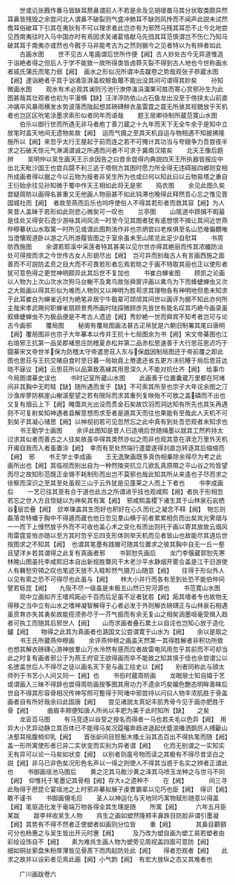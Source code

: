 <!-- { "loadSidebar": true } -->
　　世或讥张戡作番马皆缺耳剺鼻谓前人不若是余及见胡瓌畨马其分状取类颇异然耳鼻皆残毁之余尝问北人谓鼻不破裂则气盛冲肺耳不缺则风抟而不闻声此説未试然儋耳俗破耳下引其在夷狄有不可以理求者此岂亦有为邪然马残其耳恐不止今北地尝见西南夷往时入马中国亦时有焉因求吴诸葛恪献马先驺其耳范慎谓岂不伤仁乃知马破其耳于南夷亦或然也今戡于马非能考古为之然则据今之见者特以为有辨者如此
　　古画水图
　　世不见古人笔画谓后世所作便【阙】古人妙处古今无异道惟造于诣絶者得之但后人于学不能致一故所得类皆卤莽灭裂不得到古人地也今世称画水者戚氏蒲氏而笔力弱【阙】　画水之形似况所谓冲击蹴卷之势哉观张子恭蔵水图【阙】逮诣絶者乎其于汹涌澎湃盖蛟鲸鱼鼈不能出没其间可谓得其妙矣
　　孙知微画水图
　　观水有术必观其澜则污池行潦停滀涓澑果可胜而寄心赏邪孙生为此图甚哉其壮观者也初为平漫横【缺】汪洋渟防依山占石鱼龙出没至于傍挟太山前直冲飊卒风暴雨横发水势波落而陇起想其磅礴觧衣虽雷霆之震无所骇其视聴放乎天机者也岂区区吮笔涂墨求索形似者同年而语哉
　　题王居卿待制所蔵范寛山水图
　　伯乐以御行世而所遇无非马者庖丁善刀蔵之十九年而天下无全牛余于是知中立放笔时盖天地间无遗物矣故【阙】　运而气摄之至其天机自运与物相遇不知披拂隆施所以【阙】来忽乎太行王屋起于前而连之若不可掩计其功当与夸娥争力吾尝夜半求之石破天惊元气淋漓谓诚之所遇而问者不可求于冀南汉隂矣
　　北天王像后题辨
　　吴明仲以吴生画天王示余因告之曰昔余尝得内典説四天王所执器皆报应中出北天毗沙国王也尝兵闘不利三逃于塔侧方其困时愿力所全得无违碍报四郷则变相所成画者得以据之今以云物为报者非吴生所为也或曰何以知此曰以云物易塔之重自王衍始余往见孙知微于蜀中作天王相如此将无是邪
　　捣衣图
　　余见此图久矣尝疑周昉以画得名甚重又无他画人物丽甚不如此钝滞也晚得此释然吾心忘之惟见晋国城社而【阙】　者故至燕而后乐也呜呼使俗人不得其若形者而救其容【阙】为人笑昔人盖昧于若形如此则悲心微矣可一叹也
　　兰亭图
　　山隂道中顾揖不暇最是佳处又得安石逸少游咏其间风流一时至今见其图者犹有逺想恨不揖让其间近世燕仲穆摹状山水取寓一时所见或谓此图荆浩作非也宗炳尝曰老疾俱至名山恐难徧覩唯当澄懐观道卧以游之凡所游履皆图之于室余虽未至山隂览此足少自慰耳
　　书周昉西施图
　　余谓若耶溪中采莲者特其甚美以见尔世亦得其絶丽而传其浓纎防淡处可得按而求之今世传古女人形貌尽出【阙】　岂可异而别哉古人有言画西施之面善而不可説防孟贲之目大而不可畏若形者忘焉若昉之于画不特取其丽也正以使形者犹可意色得之更觉神明颇异此其后世不复加也
　　书崔白蝉雀图
　　顾凯之论画以人物为上次山次水次狗马台榭不及禽鸟故张舜賔评画以禽鸟为下而蜂蜨蝉虫又次之大抵画以得其形似为难而人物则又以神明为胜苟求其理物各有神明地但患未知求于此耳崔白为蝉雀近时为絶笔非居宁牛戬辈可颉颃其间世以画评为据不知此亦何所主哉宋孝武赐何职蝉雀扇顾景秀所画时陆探微顾彦先皆世有能名叹其巧絶今画录虽叙蜂蜨蝉虫不为极品便是不考古人遗迹【阙】秀妙絶一世而舜宾不知考者岂可与论古今画邪
　　覆局图
　　秘阁有覆局图画法甚古疋帛犹是六朝旧制署其尾曰唐明【阙】覆局图非也宗子大年摹本以传并王抗十七局图余为书【阙】宋文帝棊图也江右琅邪王抗第一品吴郡褚思庄防稽夏赤松并第二品赤松思速善于大行思荘思迟巧于闘棊宋文帝世羊保为防稽太守帝遣思荘入东与保戯因制局图还于帝前覆之即此图也思荘与王抗交赌自食时至日暮一局始竟上倦遣还省五更方决抗睡于局后思荘达晓不寐议【阙】云思荘所以品第致髙縁其用思深久人不能对抗仕齐【阙】　给事巾今局图谓棊史误也
　　书时记室所蔵山水图
　　此画善于位置囊蔵万里都在阿堵间非其胸中无町畦【缺】随所遇而发于【缺】不可索其所至也宗子大年诧余图之汀沙渔岸蓼防枫崖山榭溪壑望之若有限际而求其重列复映殆不可致之盖磷而不出也又复有烟云上下【阙】晻霭岚光出没而贯金石矣故饮羽而洞达知有所先也其矢再遇则不可复射矣知神遇者县解意想而求至者是遁其天而往也果能有至哉此人天机不可到矣子其凝心储思【阙】以神视初若可见忽然忘之此中真有到处吾恐观者未知求也
　　书王勤学士画图
　　余评此图知是昔人已造境后世随绳墨以就其工然矜持太过求其似者而善古之人往矣故虽卒得其类然亦似之而非也观其意在漭沧万里外天机开阖自我而入者虽置涂【阙】　幸而有至处然端行遣霤遂得剡直岂转逐其后缩缩而【阙】　邪
　　书王学士李成画
　　王无逸聚画既多真伪相乗除余得尽为考之此画所出也【阙】其临视而别出自为一种然陵突抗立几欲乱真原隰之平山谷之险皆望而尽之故知形范既正金锡不耗制形而出岂不莫邪也哉此知其所从来逺也子尽而求之徐察而深识之至其至处虽观三山于云外犹是见蓬莱之人而上下者也
　　书李成画后
　　一艺已往其至有合于道也此古之所谓进乎技也观咸熙【阙】者执于形相忽若忘之世人方且惊疑以为神矣其有寓【阙】　邪咸熙盖稷下诸生其于山林泉石岩栖谷层峦叠【阙】　欱崒嵂盖其生而好也积好在心久而化之凝念不释【阙】　物忘则磊落竒特蟠于胸中不得遁而蔵也他日忽见羣山横于前者累累相负而出矣岚光霁烟与一一而下上慢然放乎外而不可收也盖心术之变化有而出则托于画以寄其放故云烟风雨雷霆变恠亦随以至方其时忽乎忘四支形体则举天机而见者皆山也故能尽其道后世按图求之不知其【阙】　也谓其笔墨有践辙可随其位置求之彼其胸中自无一丘一壑且望洋乡若其谓得之此复有真画者邪
　　书郭恕先画后
　　龙门李偃蔵郭恕先寒林晚山图虽托李咸熙旧本自出新规胜槩风干木老沙平水静烟开雾合盖是江干旧游使人有羇愁穷顇之叹也笔迹天放不入畦畛然气摄万山随意【阙】　　往得于形似外人以见有索之恐不可得尽也此虽与【阙】　　林大小并行而各有至到处恐不能伯仲间譬若轹昆【阙】　　九阪不尽一级虽是未极五山然已穷河源也
　　书范寛山水图
　　观中立画如齐王嗜鸡跖必千百而后足虽不足者犹若【阙】跖其嗜者专也故物无得移之当中立有山水之嗜神凝智解得于心者必发于外则解衣磅礴正与山林泉石相遇虽贲育亦失其勇矣故能揽须弥尽于一芥气振而有余无复山之相矣涵墨咀毫受揖入趋者可执工而随其后邪世人【阙】　　山而求画者叠石累土以自诧也岂知心放于造化鑪【阙】　　物得之此其为真画者也潞国文公尝谓寛于山水为【阙】　　余以是取之
　　书王氏所蔵燕仲穆画
　　余评燕仲穆之画盖天然第一其得胜解者非积功所致也想其解衣磅礴心游神放羣山万水泠然有感而应者故雷电风雨忽乎其前而不可却当此之时复有画者邪公于为燕王府官王欲得画而卒不能致之知其慎于伎也余尝谓公以名徳盖世后人不得尽之徒以画名天下至与画工绘史以【阙】　　别者同称此与顔太师列于书艺小人间又同一【阙】也
　　书伯时蔵周昉画
　　龙眠居士知自嬉于艺或谓画入三昧不得辞也尝得周昉画按筝图其用功力不遗余巧矣媚色艶态明眸善睐后世自不得其形容骨相况传神写照可蹔得于阿堵中邪尝持以问曰人物丰浓肌胜于骨盖画者自有所好哉余曰此固唐【阙】　　尝见诸説太真妃丰肌秀骨今见于画亦肥胜于骨【阙】　　　曲眉丰颊便知唐人所尚以丰肥为美于此时知所【缺】　　之矣
　　龙衮百马图
　　有马竞逐以谷受之按名而得者一马也若夫毛以色异【阙】　用异大小艺异动静立其百体已不能得马矣况踶囓奔趋进退起伏蹙浪播洒鹊厉人搏斸山决壑耳摇腹梢仰乳【阙】　　首张龂间目怒鬛木搔土浴其态百出不得执笔而随【阙】　　盖一形所寓使形者已异二实状变而实别为异者谓【阙】　　化而无别谓之一实知实无有异可以论一马矣如状变【阙】　以别者则虽号物而读之其极有不得尽昔坚白之説【阙】非马已非色矣况形色名声以一得之则使人不得其当惑于名实之辨者正谓此也
　　书御画瑶池马图后
　　黄之沱其马歕沙黄之泽其马喷玉龙种之与世马不同【阙】　仰惟托于笔墨记其骨相【阙】存大之遗种不
　　在【阙】　　　　间三寻此殆得于厯昆仑宴瑶池之上时邪非摹拟展子虔曺霸辈以见巧也臣【阙】　得识【阙】敢不谨书
　　书御画翎毛后
　　圣人以神运化与天地同巧寓物赋形随意以得盖【阙】笔驱造化发于毫端万物各得全其生理是随
　　所寓【阙】　　　六年五月臣某跋
　　跋李祥收吴生人物
　　呉生之画如塑然隆颊丰鼻跌目防脸非谓引墨凝【阙】其势有不得不然者正使塑者如画则分位皆
　　重【阙】　　　　其鼻目颧頟可分也杨惠之与吴生皆出开元时惠【阙】　　　及乃改为塑自画为塑工易若塑者由彩绘设饰自不【阙】　　素为难呉生画人物为塑旁见周视盖四面可意防【阙】　　　细如铜丝萦盘朱粉厚薄皆见骨髙下而肉起防处此【阙】　　得者恐观者【阙】　　此求之故并以设彩者见焉此画【阙】小气韵【阙】　有宏大放纵之态又其难者也

　　广川画跋卷六
